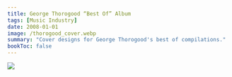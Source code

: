 ```yaml
---
title: George Thorogood “Best Of” Album
tags: [Music Industry]
date: 2008-01-01
image: /thorogood_cover.webp
summary: "Cover designs for George Thorogood's best of compilations."
bookToc: false
---
```


![](/thorogood_cover2.webp)